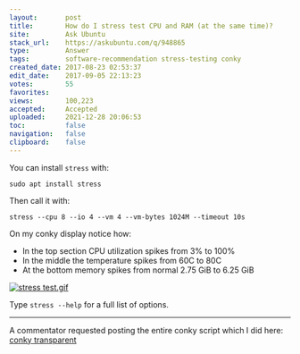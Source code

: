 ```yaml
---
layout:       post
title:        How do I stress test CPU and RAM (at the same time)?
site:         Ask Ubuntu
stack_url:    https://askubuntu.com/q/948865
type:         Answer
tags:         software-recommendation stress-testing conky
created_date: 2017-08-23 02:53:37
edit_date:    2017-09-05 22:13:23
votes:        55
favorites:    
views:        100,223
accepted:     Accepted
uploaded:     2021-12-28 20:06:53
toc:          false
navigation:   false
clipboard:    false
---
```


You can install `stress` with:

``` 
sudo apt install stress

```

Then call it with:

``` 
stress --cpu 8 --io 4 --vm 4 --vm-bytes 1024M --timeout 10s

```

On my conky display notice how:

- In the top section CPU utilization spikes from 3% to 100%
- In the middle the temperature spikes from 60C to 80C
- At the bottom memory spikes from normal 2.75 GiB to 6.25 GiB

[![stress test.gif][1]][1]

Type `stress --help` for a full list of options.


----------

A commentator requested posting the entire conky script which I did here: [conky transparent][2]


  [1]: https://i.stack.imgur.com/bJmjj.gif
  [2]: https://askubuntu.com/questions/941701/conky-transparent/941705#941705
